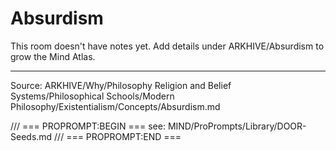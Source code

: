 # Absurdism

This room doesn't have notes yet. Add details under ARKHIVE/Absurdism to grow the Mind Atlas.

---
Source: ARKHIVE/Why/Philosophy Religion and Belief Systems/Philosophical Schools/Modern Philosophy/Existentialism/Concepts/Absurdism.md

/// === PROPROMPT:BEGIN ===
see: MIND/ProPrompts/Library/DOOR-Seeds.md
/// === PROPROMPT:END ===
